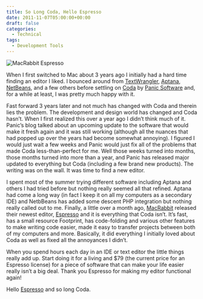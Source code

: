 ```yaml
---
title: So Long Coda, Hello Espresso
date: 2011-11-07T05:00:00+00:00
draft: false
categories:
  - Technical
tags:
  - Development Tools
---
```


![MacRabbit Espresso](/images/2011/11/FrontpageEspressoBanner-350x195-1.jpg)

When I first switched to Mac about 3 years ago I initially had a hard time finding an editor I liked. I bounced around from [TextWrangler](http://www.barebones.com/products/textwrangler/ "TextWrangler"), [Aptana](http://aptana.com/ "Aptana"), [NetBeans](http://netbeans.org/ "NetBeans"), and a few others before settling on [Coda](http://panic.com/coda/ "Coda") by [Panic Software](http://panic.com/ "Panic Software") and, for a while at least, I was pretty much happy with it.

Fast forward 3 years later and not much has changed with Coda and therein lies the problem. The development and design world has changed and Coda hasn’t. When I first realized this over a year ago I didn’t think much of it. Panic’s blog talked about an upcoming update to the software that would make it fresh again and it was still working (although all the nuances that had popped up over the years had become somewhat annoying). I figured I would just wait a few weeks and Panic would just fix all of the problems that made Coda less-than-perfect for me. Well those weeks turned into months, those months turned into more than a year, and Panic has released major updated to everything but Coda (including a few brand new products). The writing was on the wall. It was time to find a new editor.

I spent most of the summer trying different software including Aptana and others I had tried before but nothing really seemed all that refined. Aptana had come a long way (in fact I keep it on all my computers as a secondary IDE) and NetbBeans has added some descent PHP integration but nothing really called out to me. Finally, a little over a month ago, [MacRabbit](http://macrabbit.com/ "MaRabbit Software") released their newest editor, [Espresso](http://macrabbit.com/espresso/ "Espresso") and it is everything that Coda isn’t. It’s fast, has a small resource Footprint, has code-folding and various other features to make writing code easier, made it easy to transfer projects between both of my computers and more. Basically, it did everything I initially loved about Coda as well as fixed all the annoyances I didn’t.

When you spend hours each day in an IDE or text editor the little things really add up. Start doing it for a living and $79 (the current price for an Espresso license) for a piece of software that can make your life easier really isn’t a big deal. Thank you Espresso for making my editor functional again!

Hello [Espresso](http://macrabbit.com/espresso/ "Espresso") and so long Coda.